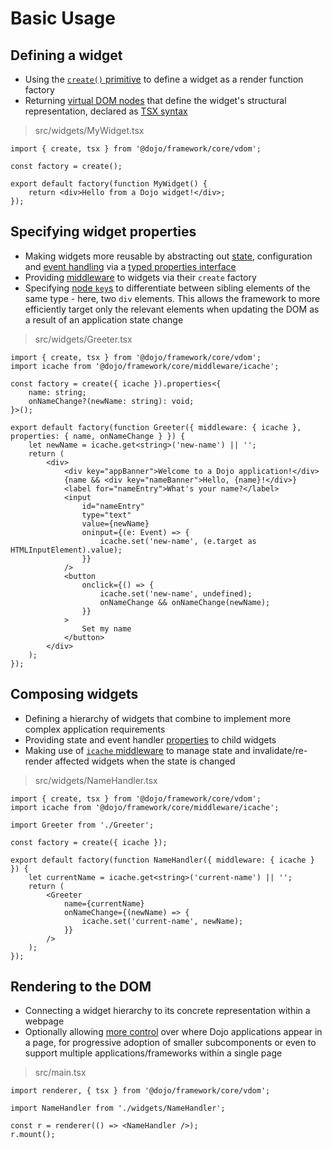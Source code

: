 # Basic Usage

## Defining a widget

-   Using the [`create()` primitive](./supplemental.md#basic-widget-structure) to define a widget as a render function factory
-   Returning [virtual DOM nodes](./supplemental.md#working-with-the-vdom) that define the widget's structural representation, declared as [TSX syntax](./supplemental.md#tsx-support)

> src/widgets/MyWidget.tsx

```tsx
import { create, tsx } from '@dojo/framework/core/vdom';

const factory = create();

export default factory(function MyWidget() {
	return <div>Hello from a Dojo widget!</div>;
});
```

## Specifying widget properties

-   Making widgets more reusable by abstracting out [state](./supplemental.md#managing-state), configuration and [event handling](./supplemental.md#interactivity) via a [typed properties interface](./supplemental.md#intermediate-passing-widget-properties)
-   Providing [middleware](../middleware/introduction.md) to widgets via their `create` factory
-   Specifying [node `key`s](./supplemental.md#vdom-node-keys) to differentiate between sibling elements of the same type - here, two `div` elements. This allows the framework to more efficiently target only the relevant elements when updating the DOM as a result of an application state change

> src/widgets/Greeter.tsx

```tsx
import { create, tsx } from '@dojo/framework/core/vdom';
import icache from '@dojo/framework/core/middleware/icache';

const factory = create({ icache }).properties<{
	name: string;
	onNameChange?(newName: string): void;
}>();

export default factory(function Greeter({ middleware: { icache }, properties: { name, onNameChange } }) {
	let newName = icache.get<string>('new-name') || '';
	return (
		<div>
			<div key="appBanner">Welcome to a Dojo application!</div>
			{name && <div key="nameBanner">Hello, {name}!</div>}
			<label for="nameEntry">What's your name?</label>
			<input
				id="nameEntry"
				type="text"
				value={newName}
				oninput={(e: Event) => {
					icache.set('new-name', (e.target as HTMLInputElement).value);
				}}
			/>
			<button
				onclick={() => {
					icache.set('new-name', undefined);
					onNameChange && onNameChange(newName);
				}}
			>
				Set my name
			</button>
		</div>
	);
});
```

## Composing widgets

-   Defining a hierarchy of widgets that combine to implement more complex application requirements
-   Providing state and event handler [properties](./supplemental.md#node-properties) to child widgets
-   Making use of [`icache` middleware](../middleware/supplemental.md#icache) to manage state and invalidate/re-render affected widgets when the state is changed

> src/widgets/NameHandler.tsx

```tsx
import { create, tsx } from '@dojo/framework/core/vdom';
import icache from '@dojo/framework/core/middleware/icache';

import Greeter from './Greeter';

const factory = create({ icache });

export default factory(function NameHandler({ middleware: { icache } }) {
	let currentName = icache.get<string>('current-name') || '';
	return (
		<Greeter
			name={currentName}
			onNameChange={(newName) => {
				icache.set('current-name', newName);
			}}
		/>
	);
});
```

## Rendering to the DOM

-   Connecting a widget hierarchy to its concrete representation within a webpage
-   Optionally allowing [more control](./supplemental.md#mountoptions-properties) over where Dojo applications appear in a page, for progressive adoption of smaller subcomponents or even to support multiple applications/frameworks within a single page

> src/main.tsx

```tsx
import renderer, { tsx } from '@dojo/framework/core/vdom';

import NameHandler from './widgets/NameHandler';

const r = renderer(() => <NameHandler />);
r.mount();
```
